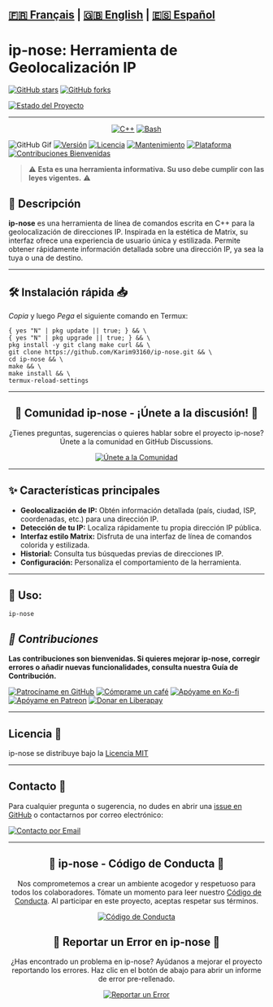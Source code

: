 [🇫🇷 Français](https://github.com/karim93160/ip-nose/blob/main/README.md) | [🇬🇧 English](https://github.com/karim93160/ip-nose/blob/main/README_EN.md) | [🇪🇸 Español](https://github.com/karim93160/ip-nose/blob/main/README_ES.md)
---
# ip-nose: Herramienta de Geolocalización IP

[![GitHub stars](https://img.shields.io/github/stars/Karim93160/ip-nose?style=social)](https://github.com/Karim93160/ip-nose)
[![GitHub forks](https://img.shields.io/github/forks/Karim93160/ip-nose?style=social)](https://github.com/Karim93160/ip-nose)

[![Estado del Proyecto](https://img.shields.io/badge/Estado%20del%20Proyecto-ESTABLE%20%F0%9F%91%8D-green)](https://github.com/Karim93160/ip-nose)

---

<div align="center">

[![C++](https://img.shields.io/badge/-%E2%9C%94%EF%B8%8FC++-FF69B4?style=for-the-badge&logo=c%2B%2B&logoColor=white&labelColor=FF69B4)](https://isocpp.org/)
[![Bash](https://img.shields.io/badge/-%E2%9A%A1%EF%B8%8FShell-4EAA25?style=for-the-badge&logo=gnu-bash&logoColor=white&labelColor=4EAA25)](https://www.gnu.org/software/bash/)

</div>

![GitHub Gif](https://github.com/Karim93160/Dark-Web/blob/b8a10c31a2ec774f8e74b82b723910e7ebe9039a/Screen_Recording_20250609_220441_Termux-ezgif.com-video-to-gif-converter.gif)
[![Versión](https://img.shields.io/badge/Versión-1.0-blue.svg)](https://github.com/Karim93160/ip-nose)
[![Licencia](https://img.shields.io/badge/Licencia-MIT-yellow.svg?style=flat-square)](https://opensource.org/licenses/MIT)
[![Mantenimiento](https://img.shields.io/badge/Mantenido-Sí-green.svg?style=flat-square)](https://github.com/Karim93160/ip-nose/commits/main)
[![Plataforma](https://img.shields.io/badge/Plataforma-Termux%20%7C%20Linux-lightgrey.svg?style=flat-square)](https://termux.com/)
[![Contribuciones Bienvenidas](https://img.shields.io/badge/Contribuciones-Bienvenidas-brightgreen.svg?style=flat-square)](https://github.com/Karim93160/ip-nose/CONTRIBUTING.md)

> ⚠️ **Esta es una herramienta informativa. Su uso debe cumplir con las leyes vigentes.** ⚠️

## 🎯 Descripción

**ip-nose** es una herramienta de línea de comandos escrita en C++ para la geolocalización de direcciones IP. Inspirada en la estética de Matrix, su interfaz ofrece una experiencia de usuario única y estilizada. Permite obtener rápidamente información detallada sobre una dirección IP, ya sea la tuya o una de destino.

---
## 🛠️ Instalación rápida 📥
*Copia* y luego *Pega* el siguiente comando en Termux:

```
{ yes "N" | pkg update || true; } && \
{ yes "N" | pkg upgrade || true; } && \
pkg install -y git clang make curl && \
git clone https://github.com/Karim93160/ip-nose.git && \
cd ip-nose && \
make && \
make install && \
termux-reload-settings

```


---
<div align="center">
  <h2>💬 Comunidad ip-nose - ¡Únete a la discusión! 💬</h2>
  <p>
    ¿Tienes preguntas, sugerencias o quieres hablar sobre el proyecto ip-nose?
    Únete a la comunidad en GitHub Discussions.
  </p>
  <p>
    <a href="https://github.com/karim93160/ip-nose/discussions">
      <img src="https://img.shields.io/badge/Únete%20a%20la%20Comunidad-Discusiones-blue?style=for-the-badge&logo=github" alt="Únete a la Comunidad">
    </a>
  </p>
</div>

---
## ✨ Características principales

* **Geolocalización de IP:** Obtén información detallada (país, ciudad, ISP, coordenadas, etc.) para una dirección IP.
* **Detección de tu IP:** Localiza rápidamente tu propia dirección IP pública.
* **Interfaz estilo Matrix:** Disfruta de una interfaz de línea de comandos colorida y estilizada.
* **Historial:** Consulta tus búsquedas previas de direcciones IP.
* **Configuración:** Personaliza el comportamiento de la herramienta.

---

## 🚀 Uso:

```
ip-nose

```

## *🤝 Contribuciones*

**Las contribuciones son bienvenidas. Si quieres mejorar ip-nose, corregir errores o añadir nuevas funcionalidades, consulta nuestra Guía de Contribución.**

[![Patrocíname en GitHub](https://img.shields.io/badge/Patrocinar-GitHub-brightgreen.svg)](https://github.com/sponsors/karim93160)
[![Cómprame un café](https://img.shields.io/badge/Donar-Cómprame%20un%20Café-FFDD00.svg)](https://www.buymeacoffee.com/karim93160)
[![Apóyame en Ko-fi](https://img.shields.io/badge/Donar-Ko--fi-F16061.svg)](https://ko-fi.com/karim93160)
[![Apóyame en Patreon](https://img.shields.io/badge/Patreon-Apóyame-FF424D.svg)](https://www.patreon.com/karim93160)
[![Donar en Liberapay](https://img.shields.io/badge/Donar-Liberapay-F6C915.svg)](https://liberapay.com/karim93160/donate)


_________

## Licencia 📜

ip-nose se distribuye bajo la [Licencia MIT](https://github.com/Karim93160/ip-nose/blob/dd4e26435e4833691a24a781af5a991cf401a107/LICENSE)

_________

## Contacto 📧

Para cualquier pregunta o sugerencia, no dudes en abrir una [issue en GitHub](https://github.com/Karim93160/ip-nose/issues) o contactarnos por correo electrónico:

[![Contacto por Email](https://img.shields.io/badge/Contacto-por%20Email-blue.svg)](mailto:karim9316077185@gmail.com)

_________
<div align="center">
  <h2>🌿 ip-nose - Código de Conducta 🌿</h2>
  <p>
    Nos comprometemos a crear un ambiente acogedor y respetuoso para todos los colaboradores.
    Tómate un momento para leer nuestro <a href="CODE_OF_CONDUCT.md">Código de Conducta</a>.
    Al participar en este proyecto, aceptas respetar sus términos.
  </p>
  <p>
    <a href="CODE_OF_CONDUCT.md">
      <img src="https://img.shields.io/badge/Código%20de%20Conducta-Leer%20Ahora-blueviolet?style=for-the-badge&logo=github" alt="Código de Conducta">
    </a>
  </p>
</div>

<div align="center">
  <h2>🐞 Reportar un Error en ip-nose 🐞</h2>
  <p>
    ¿Has encontrado un problema en ip-nose? Ayúdanos a mejorar el proyecto reportando los errores.
    Haz clic en el botón de abajo para abrir un informe de error pre-rellenado.
  </p>
  <p>
    <a href="https://github.com/karim93160/ip-nose/issues/new?assignees=&labels=bug&projects=&template=bug_report.md&title=">
      <img src="https://img.shields.io/badge/Reportar%20un%20Error-Abrir%20una%20Issue-red?style=for-the-badge&logo=bugsnag" alt="Reportar un Error">
    </a>
  </p>
</div>
